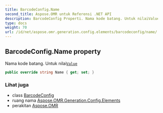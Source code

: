 ```yaml
---
title: BarcodeConfig.Name
second_title: Aspose.OMR untuk Referensi .NET API
description: BarcodeConfig Properti. Nama kode batang. Untuk nilaiValue
type: docs
weight: 70
url: /id/net/aspose.omr.generation.config.elements/barcodeconfig/name/
---
```

## BarcodeConfig.Name property

Nama kode batang. Untuk nilai[`Value`](../value/)

```csharp
public override string Name { get; set; }
```

### Lihat juga

* class [BarcodeConfig](../)
* ruang nama [Aspose.OMR.Generation.Config.Elements](../../barcodeconfig/)
* perakitan [Aspose.OMR](../../../)


